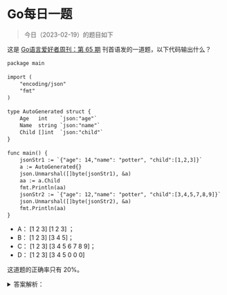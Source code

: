 # Go每日一题

> 今日（2023-02-19）的题目如下

这是 [Go语言爱好者周刊：第 65 期](https://mp.weixin.qq.com/s/CqcOPluw5RFMYRzrnWCoHA) 刊首语发的一道题，以下代码输出什么？

```golang
package main

import (
	"encoding/json"
	"fmt"
)

type AutoGenerated struct {
	Age   int    `json:"age"`
	Name  string `json:"name"`
	Child []int  `json:"child"`
}

func main() {
	jsonStr1 := `{"age": 14,"name": "potter", "child":[1,2,3]}`
	a := AutoGenerated{}
	json.Unmarshal([]byte(jsonStr1), &a)
	aa := a.Child
	fmt.Println(aa)
	jsonStr2 := `{"age": 12,"name": "potter", "child":[3,4,5,7,8,9]}`
	json.Unmarshal([]byte(jsonStr2), &a)
	fmt.Println(aa)
}
```

- A： [1 2 3] [1 2 3] ；
- B： [1 2 3] [3 4 5]； 
- C： [1 2 3] [3 4 5 6 7 8 9]；
- D： [1 2 3] [3 4 5 0 0 0]

这道题的正确率只有 20%。

<details>
<summary>答案解析：</summary>
<div>


结果为什么是 [1 2 3] [3 4 5] 呢？

这道题涉及到两个知识点：

- json 解析；
- slice；

### 1、json 解析

关于 json.Unmarshal 的文档，不少人可能没认真看。借此机会正好一起看下。[https://docs.studygolang.com/pkg/encoding/json/#Unmarshal](https://docs.studygolang.com/pkg/encoding/json/#Unmarshal)。

> Unmarshal 解析 JSON 编码的数据，并将结果存入 v 指向的值。如果 v 为 nil 或不是指针，则 Unmarshal 返回 InvalidUnmarshalError。
> 
> Unmarshal 和 Marshal 做相反的操作，必要时申请 map、slice 或指针，有如下的附加规则：
> 
> - 为了将 JSON 数据解码写入一个指针，Unmarshal 首先处理 JSON 数据为 JSON 字面值 null 的情况。此时，Unmarshal 会将指针设置为 nil。否则，Unmarshal 会将 JSON 数据解码为指针所指向的值。如果指针为 nil，则 Unmarshal 为其分配一个新值并使指针指向它。
>
> - 为了将 JSON 数据解码为实现 Unmarshaler 接口的值，Unmarshal 调用该值的 UnmarshalJSON 方法，包括当输入为 JSON null 时。否则，如果该值实现 encoding.TextUnmarshaler 且输入是带引号的 JSON 字符串，则 Unmarshal 会使用该字符串的未加引号形式来调用该值的 UnmarshalText 方法。
>
> - 要将 json 数据解码写入一个结构体，函数会匹配输入对象的键和 Marshal 使用的键（结构体字段名或者它的标签指定的键名），优先选择精确的匹配，但也接受大小写不敏感的匹配；
>
> - 为了将 JSON 数据解码到结构中，Unmarshal 将传入的对象键与 Marshal 使用的键（结构字段名称或其 Tag）进行匹配，希望使用精确匹配，但还接受不区分大小写的匹配。默认情况下，没有相应结构字段的对象键将被忽略（有关替代方法，请参见 Decoder.DisallowUnknownFields）。
>
> - 要将 JSON 数据解码写入一个接口类型值，Unmarshal 将其中之一存储在接口值中：
> ```
> Bool                   对应JSON布尔类型
> float64                对应JSON数字类型
> string                 对应JSON字符串类型
> []interface{}          对应JSON数组
> map[string]interface{} 对应JSON对象
> nil                    对应JSON的null
> ```
> - 要将一个 JSON 数组解码到切片（slice）中，Unmarshal 将切片长度重置为零，然后将每个元素 append 到切片中。特殊情况，如果将一个空的 JSON 数组解码到一个切片中，Unmarshal 会用一个新的空切片替换该切片。
> 
> - 为了将 JSON 数组解码为 Go 数组，Unmarshal 将 JSON 数组元素解码为对应的 Go 数组元素。如果 Go 数组长度小于 JSON 数组，则其他 JSON 数组元素将被丢弃。如果 JSON 数组长度小于 Go 数组，则将其他 Go 数组元素会设置为零值。
> 
> - 要将 JSON 对象解码到 map 中，Unmarshal 首先要建立将使用的 map。如果 map 为零，Unmarshal 会分配一个新 map。否则，Unmarshal 会重用现有 map，保留现有条目（item）。然后，Unmarshal 将来自 JSON 对象的键/值对存储到 map 中。map 的键类型必须是任意字符串类型、整数或实现了 json.Unmarshaler 或 encoding.TextUnmarshaler 接口的类型。
> 
> - 如果 JSON 值不适用于给定的目标类型，或者 JSON 数字写入目标类型时溢出，则 Unmarshal 会跳过该字段并尽最大可能完成解析。如果没有遇到更多的严重错误，则 Unmarshal 返回一个 UnmarshalTypeError 来描述最早的此类错误。但无法确保有问题的字段之后的所有其余字段都将被解析到目标对象中。
> 
> - JSON 的 null 值解码为 Go 的接口、指针、切片时会将它们设为 nil，因为 null 在 JSON 里一般表示“不存在”。 因此将 JSON null 解码到任何其他 Go 类型中不会影响该值，并且不会产生任何错误。
> 
> - 解析带引号的字符串时，无效的 UTF-8 或无效的 UTF-16 不会被视为错误。而是将它们替换为 Unicode 字符 U+FFFD。

跟此题相关的是下面这点：

> 要将一个 JSON 数组解码到切片（slice）中，Unmarshal 将切片长度重置为零，然后将每个元素 append 到切片中。特殊情况，如果将一个空的 JSON 数组解码到一个切片中，Unmarshal 会用一个新的空切片替换该切片。

因此第一次解析时，a.Child 是 [1 2 3]，aa 自然也是 [1 2 3]。第二次解析时，a.Child 的长度会被重置为 0，也就说里面的值会被重置（比如 a.Child = a.Child[:0]），然后将 3,4,5,7,8,9 一个个 append 到 a.Child 中。

而 append 操作可能会涉及到底层数组的扩容：当原来的容量不足时，会进行扩容。怎么扩容的呢？目前的版本（Go1.15.x）按照如下规则扩容：（扩容规则依赖具体实现，不同版本可能不一样）

```golang
// Get element of array, growing if necessary.
if v.Kind() == reflect.Slice {
  // Grow slice if necessary
  if i >= v.Cap() {
    newcap := v.Cap() + v.Cap()/2
    if newcap < 4 {
      newcap = 4
    }
    newv := reflect.MakeSlice(v.Type(), v.Len(), newcap)
    reflect.Copy(newv, v)
    v.Set(newv)
  }
  if i >= v.Len() {
    v.SetLen(i + 1)
  }
}
```

- 初始容量最小为 4；
- 之后按照容量的一半扩容，所以容量是 4、6、9、13、19...

有人问上题为什么 aa 的容量是 4，这里正好解释了。

因此，第一次解析，aa.Child 是：[1 2 3]，cap = 4。第二次解析，aa.Child 先被重置，之后将 3,4,5,7,8,9 一个个 append，最后 aa.Child 是：[3 4 5 6 7 8 9], cap = 6。

### 2、slice

以上就是能从 json Unmarshal 文档能学到的相关知识。接下来关键在于 slice。关于 slice 的知识，网上很多教程，这里只讲解和该题相关的内容。

#### 1）aa := a.Child 意味着什么？

先看 a.Child 的内部结构。

![](json02.png)

赋值给 aa 后呢？aa 和 a.Child 共用底层数组。

![](json03.png)

这里有引入一个小知识点，aa := a.Child 后，以下代码输出的两个地址是一样的：

```golang
fmt.Printf("%p,%p\n", a.Child, aa)
```

它们输出的都是底层数组的地址，这里一定要注意。通过它们，你可以验证底层数组扩容了（地址变了，表明扩容了）。

如果要输出 slice 本身的地址，应该这样：

```golang
fmt.Printf("%p,%p\n", &a.Child, &aa)
```

#### 2）执行第二次 json 解析后

根据上文的讲解，底层数组从索引 0 位置开始依次被 3、4、5、7 填充。因为 aa 的 len 是 3，所以即使底层数组变成了 3、4、5、7，aa 看到却是 3、4、5。

当再继续解析时，底层数组容量不够，因此进行扩容，cap 变成 6，将原底层数组的元素拷贝一份到新的数组中。所以最后 a.Child 的底层数组是这个新的底层数组：[3 4 5 7 8 9]，cap = 6。而 aa 的底层数组还是原来的。最后的内部表示是这样的。

![](json04.png)

### 3、小结

总结起来两点：

- json 解析的规则，文档上明确说明了；（有人评论说跟 json 没关系，但我觉得很多人根本不知道 json 对这块是怎么处理的，正因为有这样的处理，才引出了 slice 扩容的问题）
- slice 内部表示和 append 导致扩容。
希望你已经彻底掌握了以上知识点。

答案解析来自：[https://polarisxu.studygolang.com/posts/go/action/interview-slice-json/](https://polarisxu.studygolang.com/posts/go/action/interview-slice-json/)

---


### 1楼

aa在第一次赋值时，就已经确定了长度和容量；第二次反序列化json时，aa的长度和容量是没有变化的，但是底层数组却发生了变化（底层数组的数据内容，长度，容量都改变了），aa是从底层数组上取数据的



</div>
</details>

